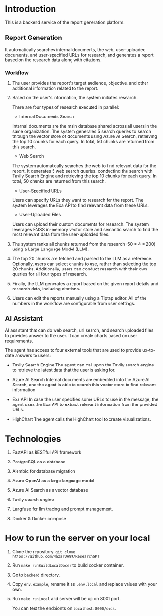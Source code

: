 # Introduction

This is a backend service of the report generation platform.

## Report Generation

It automatically searches internal documents, the web, user-uploaded documents, and user-specified URLs for research, and generates a report based on the research data along with citations.

### Workflow

1. The user provides the report's target audience, objective, and other additional information related to the report.
   
2. Based on the user's information, the system initiates research.
   
   There are four types of research executed in parallel:
   - Internal Documents Search
     
   Internal documents are the main database shared across all users in the same organization. The system generates 5 search queries to search through the vector store of documents using Azure AI Search, retrieving the top 10 chunks for each query. In total, 50 chunks are returned from this search.
   
   - Web Search
   
   The system automatically searches the web to find relevant data for the report. It generates 5 web search queries, conducting the search with Tavily Search Engine and retrieving the top 10 chunks for each query. In total, 50 chunks are returned from this search.

   - User-Specified URLs
     
   Users can specify URLs they want to research for the report. The system leverages the Exa API to find relevant data from these URLs.
   
   - User-Uploaded Files
     
   Users can upload their custom documents for research. The system leverages FAISS in-memory vector store and semantic search to find the most relevant data from the user-uploaded files.

4. The system ranks all chunks returned from the research (50 * 4 = 200) using a Large Language Model (LLM).
   
5. The top 20 chunks are fetched and passed to the LLM as a reference. Optionally, users can select chunks to use, rather than selecting the top 20 chunks. Additionally, users can conduct research with their own queries for all four types of research.

6. Finally, the LLM generates a report based on the given report details and research data, including citations.

7. Users can edit the reports manually using a Tiptap editor.
All of the numbers in the workflow are configurable from user settings.

## AI Assistant

AI assistant that can do web search, url search, and search uploaded files to provides answer to the user.
It can create charts based on user requirements.

   The agent has access to four external tools that are used to provide up-to-date answers to users:
   
   - Tavily Search Engine
   The agent can call upon the Tavily search engine to retrieve the latest data that the user is asking for.

   - Azure AI Search
   Internal documents are embedded into the Azure AI Search, and the agent is able to search this vector store to find relevant information.

   - Exa API
   In case the user specifies some URLs to use in the message, the agent uses the Exa API to extract relevant information from the provided URLs.

   - HighChart
   The agent calls the HighChart tool to create visualizations.

# Technologies

1. FastAPI as RESTful API framework
   
2. PostgreSQL as a database

3. Alembic for database migration

4. Azure OpenAI as a large language model

5. Azure AI Search as a vector database

6. Tavily search engine

7. Langfuse for llm tracing and prompt management.

8. Docker & Docker compose

# How to run the server on your local

1. Clone the repository: `git clone https://github.com/NazarUA99/ResearchGPT`

2. Run `make runBuildLocalDocer` to build docker container.

3. Go to `backend` directory.

4. Copy `env.example`, rename it as `.env.local` and replace values with your own.

5. Run `make runLocal` and server will be up on 8001 port.

    You can test the endpionts on `localhost:8000/docs`.
